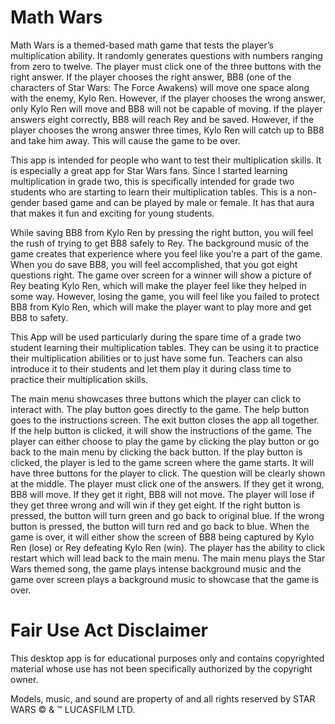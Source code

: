 # Math Wars

Math Wars is a themed-based math game that tests the player’s multiplication ability. It randomly generates questions with numbers ranging from zero to twelve. The player must click one of the three buttons with the right answer. If the player chooses the right answer, BB8 (one of the characters of Star Wars: The Force Awakens) will move one space along with the enemy, Kylo Ren. However, if the player chooses the wrong answer, only Kylo Ren will move and BB8 will not be capable of moving. If the player answers eight correctly, BB8 will reach Rey and be saved. However, if the player chooses the wrong answer three times, Kylo Ren will catch up to BB8 and take him away. This will cause the game to be over.

This app is intended for people who want to test their multiplication skills. It is especially a great app for Star Wars fans. Since I started learning multiplication in grade two, this is specifically intended for grade two students who are starting to learn their multiplication tables. This is a non-gender based game and can be played by male or female. It has that aura that makes it fun and exciting for young students. 

While saving BB8 from Kylo Ren by pressing the right button, you will feel the rush of trying to get BB8 safely to Rey. The background music of the game creates that experience where you feel like you’re a part of the game. When you do save BB8, you will feel accomplished, that you got eight questions right. The game over screen for a winner will show a picture of Rey beating Kylo Ren, which will make the player feel like they helped in some way. However, losing the game, you will feel like you failed to protect BB8 from Kylo Ren, which will make the player want to play more and get BB8 to safety. 
  
This App will be used particularly during the spare time of a grade two student learning their multiplication tables. They can be using it to practice their multiplication abilities or to just have some fun. Teachers can also introduce it to their students and let them play it during class time to practice their multiplication skills. 
  
The main menu showcases three buttons which the player can click to interact with. The play button goes directly to the game. The help button goes to the instructions screen. The exit button closes the app all together. If the help button is clicked, it will show the instructions of the game. The player can either choose to play the game by clicking the play button or go back to the main menu by clicking the back button. If the play button is clicked, the player is led to the game screen where the game starts. It will have three buttons for the player to click. The question will be clearly shown at the middle. The player must click one of the answers. If they get it wrong, BB8 will move. If they get it right, BB8 will not move. The player will lose if they get three wrong and will win if they get eight. If the right button is pressed, the button will turn green and go back to original blue. If the wrong button is pressed, the button will turn red and go back to blue. When the game is over, it will either show the screen of BB8 being captured by Kylo Ren (lose) or Rey defeating Kylo Ren (win). The player has the ability to click restart which will lead back to the main menu. The main menu plays the Star Wars themed song, the game plays intense background music and the game over screen plays a background music to showcase that the game is over.


# Fair Use Act Disclaimer

This desktop app is for educational purposes only and contains copyrighted material whose use has not been specifically authorized by the copyright owner. 

Models, music, and sound are property of and all rights reserved by STAR WARS © & ™ LUCASFILM LTD.
